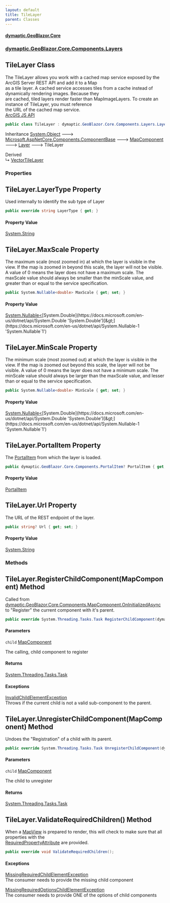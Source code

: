 ```yaml
---
layout: default
title: TileLayer
parent: Classes
---
```

#### [dymaptic.GeoBlazor.Core](index.html 'index')
### [dymaptic.GeoBlazor.Core.Components.Layers](index.html#dymaptic.GeoBlazor.Core.Components.Layers 'dymaptic.GeoBlazor.Core.Components.Layers')

## TileLayer Class

The TileLayer allows you work with a cached map service exposed by the ArcGIS Server REST API and add it to a Map  
as a tile layer. A cached service accesses tiles from a cache instead of dynamically rendering images. Because they  
are cached, tiled layers render faster than MapImageLayers. To create an instance of TileLayer, you must reference  
the URL of the cached map service.  
<a target="_blank" href="https://developers.arcgis.com/javascript/latest/api-reference/esri-layers-TileLayer.html">ArcGIS JS API</a>

```csharp
public class TileLayer : dymaptic.GeoBlazor.Core.Components.Layers.Layer
```

Inheritance [System.Object](https://docs.microsoft.com/en-us/dotnet/api/System.Object 'System.Object') &#129106; [Microsoft.AspNetCore.Components.ComponentBase](https://docs.microsoft.com/en-us/dotnet/api/Microsoft.AspNetCore.Components.ComponentBase 'Microsoft.AspNetCore.Components.ComponentBase') &#129106; [MapComponent](dymaptic.GeoBlazor.Core.Components.MapComponent.html 'dymaptic.GeoBlazor.Core.Components.MapComponent') &#129106; [Layer](dymaptic.GeoBlazor.Core.Components.Layers.Layer.html 'dymaptic.GeoBlazor.Core.Components.Layers.Layer') &#129106; TileLayer

Derived  
&#8627; [VectorTileLayer](dymaptic.GeoBlazor.Core.Components.Layers.VectorTileLayer.html 'dymaptic.GeoBlazor.Core.Components.Layers.VectorTileLayer')
### Properties

<a name='dymaptic.GeoBlazor.Core.Components.Layers.TileLayer.LayerType'></a>

## TileLayer.LayerType Property

Used internally to identify the sub type of Layer

```csharp
public override string LayerType { get; }
```

#### Property Value
[System.String](https://docs.microsoft.com/en-us/dotnet/api/System.String 'System.String')

<a name='dymaptic.GeoBlazor.Core.Components.Layers.TileLayer.MaxScale'></a>

## TileLayer.MaxScale Property

The maximum scale (most zoomed in) at which the layer is visible in the view. If the map is zoomed in beyond this scale, the layer will not be visible. A value of 0 means the layer does not have a maximum scale. The maxScale value should always be smaller than the minScale value, and greater than or equal to the service specification.

```csharp
public System.Nullable<double> MaxScale { get; set; }
```

#### Property Value
[System.Nullable&lt;](https://docs.microsoft.com/en-us/dotnet/api/System.Nullable-1 'System.Nullable`1')[System.Double](https://docs.microsoft.com/en-us/dotnet/api/System.Double 'System.Double')[&gt;](https://docs.microsoft.com/en-us/dotnet/api/System.Nullable-1 'System.Nullable`1')

<a name='dymaptic.GeoBlazor.Core.Components.Layers.TileLayer.MinScale'></a>

## TileLayer.MinScale Property

The minimum scale (most zoomed out) at which the layer is visible in the view. If the map is zoomed out beyond this scale, the layer will not be visible. A value of 0 means the layer does not have a minimum scale. The minScale value should always be larger than the maxScale value, and lesser than or equal to the service specification.

```csharp
public System.Nullable<double> MinScale { get; set; }
```

#### Property Value
[System.Nullable&lt;](https://docs.microsoft.com/en-us/dotnet/api/System.Nullable-1 'System.Nullable`1')[System.Double](https://docs.microsoft.com/en-us/dotnet/api/System.Double 'System.Double')[&gt;](https://docs.microsoft.com/en-us/dotnet/api/System.Nullable-1 'System.Nullable`1')

<a name='dymaptic.GeoBlazor.Core.Components.Layers.TileLayer.PortalItem'></a>

## TileLayer.PortalItem Property

The [PortalItem](dymaptic.GeoBlazor.Core.Components.Layers.TileLayer.html#dymaptic.GeoBlazor.Core.Components.Layers.TileLayer.PortalItem 'dymaptic.GeoBlazor.Core.Components.Layers.TileLayer.PortalItem') from which the layer is loaded.

```csharp
public dymaptic.GeoBlazor.Core.Components.PortalItem? PortalItem { get; set; }
```

#### Property Value
[PortalItem](dymaptic.GeoBlazor.Core.Components.PortalItem.html 'dymaptic.GeoBlazor.Core.Components.PortalItem')

<a name='dymaptic.GeoBlazor.Core.Components.Layers.TileLayer.Url'></a>

## TileLayer.Url Property

The URL of the REST endpoint of the layer.

```csharp
public string? Url { get; set; }
```

#### Property Value
[System.String](https://docs.microsoft.com/en-us/dotnet/api/System.String 'System.String')
### Methods

<a name='dymaptic.GeoBlazor.Core.Components.Layers.TileLayer.RegisterChildComponent(dymaptic.GeoBlazor.Core.Components.MapComponent)'></a>

## TileLayer.RegisterChildComponent(MapComponent) Method

Called from [dymaptic.GeoBlazor.Core.Components.MapComponent.OnInitializedAsync](https://docs.microsoft.com/en-us/dotnet/api/dymaptic.GeoBlazor.Core.Components.MapComponent.OnInitializedAsync 'dymaptic.GeoBlazor.Core.Components.MapComponent.OnInitializedAsync') to "Register" the current component with it's parent.

```csharp
public override System.Threading.Tasks.Task RegisterChildComponent(dymaptic.GeoBlazor.Core.Components.MapComponent child);
```
#### Parameters

<a name='dymaptic.GeoBlazor.Core.Components.Layers.TileLayer.RegisterChildComponent(dymaptic.GeoBlazor.Core.Components.MapComponent).child'></a>

`child` [MapComponent](dymaptic.GeoBlazor.Core.Components.MapComponent.html 'dymaptic.GeoBlazor.Core.Components.MapComponent')

The calling, child component to register

#### Returns
[System.Threading.Tasks.Task](https://docs.microsoft.com/en-us/dotnet/api/System.Threading.Tasks.Task 'System.Threading.Tasks.Task')

#### Exceptions

[InvalidChildElementException](dymaptic.GeoBlazor.Core.Exceptions.InvalidChildElementException.html 'dymaptic.GeoBlazor.Core.Exceptions.InvalidChildElementException')  
Throws if the current child is not a valid sub-component to the parent.

<a name='dymaptic.GeoBlazor.Core.Components.Layers.TileLayer.UnregisterChildComponent(dymaptic.GeoBlazor.Core.Components.MapComponent)'></a>

## TileLayer.UnregisterChildComponent(MapComponent) Method

Undoes the "Registration" of a child with its parent.

```csharp
public override System.Threading.Tasks.Task UnregisterChildComponent(dymaptic.GeoBlazor.Core.Components.MapComponent child);
```
#### Parameters

<a name='dymaptic.GeoBlazor.Core.Components.Layers.TileLayer.UnregisterChildComponent(dymaptic.GeoBlazor.Core.Components.MapComponent).child'></a>

`child` [MapComponent](dymaptic.GeoBlazor.Core.Components.MapComponent.html 'dymaptic.GeoBlazor.Core.Components.MapComponent')

The child to unregister

#### Returns
[System.Threading.Tasks.Task](https://docs.microsoft.com/en-us/dotnet/api/System.Threading.Tasks.Task 'System.Threading.Tasks.Task')

<a name='dymaptic.GeoBlazor.Core.Components.Layers.TileLayer.ValidateRequiredChildren()'></a>

## TileLayer.ValidateRequiredChildren() Method

When a [MapView](dymaptic.GeoBlazor.Core.Components.Views.MapView.html 'dymaptic.GeoBlazor.Core.Components.Views.MapView') is prepared to render, this will check to make sure that all properties with the  
[RequiredPropertyAttribute](dymaptic.GeoBlazor.Core.RequiredPropertyAttribute.html 'dymaptic.GeoBlazor.Core.RequiredPropertyAttribute') are provided.

```csharp
public override void ValidateRequiredChildren();
```

#### Exceptions

[MissingRequiredChildElementException](dymaptic.GeoBlazor.Core.Exceptions.MissingRequiredChildElementException.html 'dymaptic.GeoBlazor.Core.Exceptions.MissingRequiredChildElementException')  
The consumer needs to provide the missing child component

[MissingRequiredOptionsChildElementException](dymaptic.GeoBlazor.Core.Exceptions.MissingRequiredOptionsChildElementException.html 'dymaptic.GeoBlazor.Core.Exceptions.MissingRequiredOptionsChildElementException')  
The consumer needs to provide ONE of the options of child components
